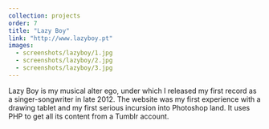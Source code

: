 ```yaml
---
collection: projects
order: 7
title: "Lazy Boy"
link: "http://www.lazyboy.pt"
images: 
  - screenshots/lazyboy/1.jpg
  - screenshots/lazyboy/2.jpg
  - screenshots/lazyboy/3.jpg
---
```

Lazy Boy is my musical alter ego, under which I released my first record as a singer-songwriter in late 2012. The website was my first experience with a drawing tablet and my first serious incursion into Photoshop land. It uses PHP to get all its content from a Tumblr account.